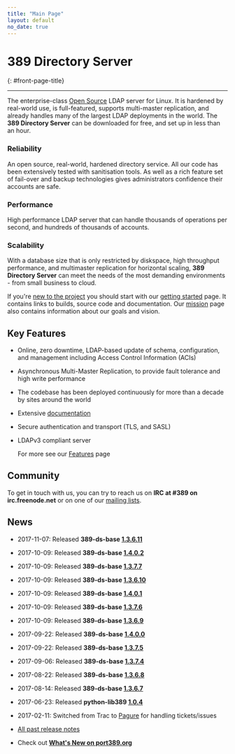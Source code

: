 ```yaml
---
title: "Main Page"
layout: default
no_date: true
---
```


# 389 Directory Server
{: #front-page-title}

---

The enterprise-class [Open Source](docs/389ds/FAQ/licensing.html) LDAP server for Linux. It is hardened by real-world use, is full-featured, supports multi-master replication, and already handles many of the largest LDAP deployments in the world.  The **389 Directory Server** can be downloaded for free, and set up in less than an hour.


<div id="front-page-columns" class="container-fluid">
  <div class="row">
    <div class="col-xs-12 col-md-4">
      <h3 class="front-page-column-title">
        Reliability
      </h3>
      <p class="front-page-column-text">
        An open source, real-world, hardened directory service. All our code has been extensively tested with sanitisation tools. As well as a rich feature set of fail-over and backup technologies gives administrators confidence their accounts are safe.
      </p>
    </div>
    <div class="col-xs-12 col-md-4">
      <h3 class="front-page-column-title">
        Performance
      </h3>
      <p class="front-page-column-text">
        High performance LDAP server that can handle thousands of operations per second, and hundreds of thousands of accounts.
       </p>
    </div>
    <div class="col-xs-12 col-md-4">
      <h3 class="front-page-column-title">
        Scalability
      </h3>
      <p class="front-page-column-text">
        With a database size that is only restricted by diskspace, high throughput performance, and multimaster replication for horizontal scaling, <strong>389 Directory Server</strong> can meet the needs of the most demanding environments - from small business to cloud.
      </p>
    </div>
  </div>
</div>

If you're [new to the project](docs/389ds/users.html) you should start with our [getting started](docs/389ds/FAQ/getting-started.html) page. It contains links to builds, source code and documentation. Our [mission](docs/389ds/FAQ/mission.html) page also contains information about our goals and vision.

## Key Features

-   Online, zero downtime, LDAP-based update of schema, configuration, and management including Access Control Information (ACIs)
-   Asynchronous Multi-Master Replication, to provide fault tolerance and high write performance
-   The codebase has been deployed continuously for more than a decade by sites around the world
-   Extensive [documentation](https://access.redhat.com/site/documentation/Red_Hat_Directory_Server/)
-   Secure authentication and transport (TLS, and SASL)
-   LDAPv3 compliant server

    For more see our [Features](docs/389ds/FAQ/features.html) page

## Community

To get in touch with us, you can try to reach us on **IRC at \#389 on irc.freenode.net** or on one of our [mailing lists](docs/389ds/mailing-lists.html).

## News

<!-- Try to keep this list under 10 releases  -->
- 2017-11-07: Released **389-ds-base [1.3.6.11](docs/389ds/releases/release-1-3-6-11.html)**
- 2017-10-09: Released **389-ds-base [1.4.0.2](docs/389ds/releases/release-1-4-0-2.html)**
- 2017-10-09: Released **389-ds-base [1.3.7.7](docs/389ds/releases/release-1-3-7-7.html)**
- 2017-10-09: Released **389-ds-base [1.3.6.10](docs/389ds/releases/release-1-3-6-10.html)**
- 2017-10-09: Released **389-ds-base [1.4.0.1](docs/389ds/releases/release-1-4-0-1.html)**
- 2017-10-09: Released **389-ds-base [1.3.7.6](docs/389ds/releases/release-1-3-7-6.html)**
- 2017-10-09: Released **389-ds-base [1.3.6.9](docs/389ds/releases/release-1-3-6-9.html)**
- 2017-09-22: Released **389-ds-base [1.4.0.0](docs/389ds/releases/release-1-4-0-0.html)**
- 2017-09-22: Released **389-ds-base [1.3.7.5](docs/389ds/releases/release-1-3-7-5.html)**
- 2017-09-06: Released **389-ds-base [1.3.7.4](docs/389ds/releases/release-1-3-7-4.html)**
- 2017-08-22: Released **389-ds-base [1.3.6.8](docs/389ds/releases/release-1-3-6-8.html)**
- 2017-08-14: Released **389-ds-base [1.3.6.7](docs/389ds/releases/release-1-3-6-7.html)**
- 2017-06-23: Released **python-lib389 [1.0.4](docs/389ds/releases/release-lib389-1-0-4.html)**
- 2017-02-11: Switched from Trac to [Pagure](https://pagure.io/389-ds-base) for handling tickets/issues

- [All past release notes](releases/release-notes.html)

- Check out **[What's New on port389.org](whats_new.html)**

<br>
